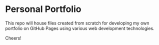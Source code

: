 # Personal Portfolio

This repo will house files created from scratch for developing my own portfolio on GitHub Pages using various web development technologies. 

Cheers!
